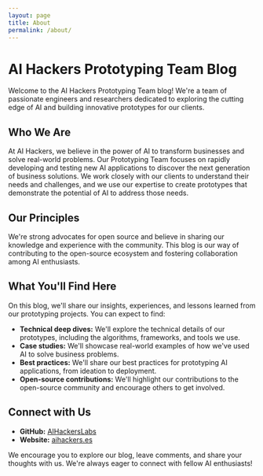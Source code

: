 ```yaml
---
layout: page
title: About
permalink: /about/
---
```


# AI Hackers Prototyping Team Blog

Welcome to the AI Hackers Prototyping Team blog! We're a team of passionate engineers and researchers dedicated to exploring the cutting edge of AI and building innovative prototypes for our clients.

## Who We Are

At AI Hackers, we believe in the power of AI to transform businesses and solve real-world problems. Our Prototyping Team focuses on rapidly developing and testing new AI applications to discover the next generation of business solutions. We work closely with our clients to understand their needs and challenges, and we use our expertise to create prototypes that demonstrate the potential of AI to address those needs.

## Our Principles

We're strong advocates for open source and believe in sharing our knowledge and experience with the community. This blog is our way of contributing to the open-source ecosystem and fostering collaboration among AI enthusiasts.

## What You'll Find Here

On this blog, we'll share our insights, experiences, and lessons learned from our prototyping projects. You can expect to find:

* **Technical deep dives:** We'll explore the technical details of our prototypes, including the algorithms, frameworks, and tools we use.
* **Case studies:** We'll showcase real-world examples of how we've used AI to solve business problems.
* **Best practices:** We'll share our best practices for prototyping AI applications, from ideation to deployment.
* **Open-source contributions:** We'll highlight our contributions to the open-source community and encourage others to get involved.

## Connect with Us

* **GitHub:** [AIHackersLabs](https://github.com/AIHackersLabs)
* **Website:** [aihackers.es](https://aihackers.es/)

We encourage you to explore our blog, leave comments, and share your thoughts with us. We're always eager to connect with fellow AI enthusiasts!